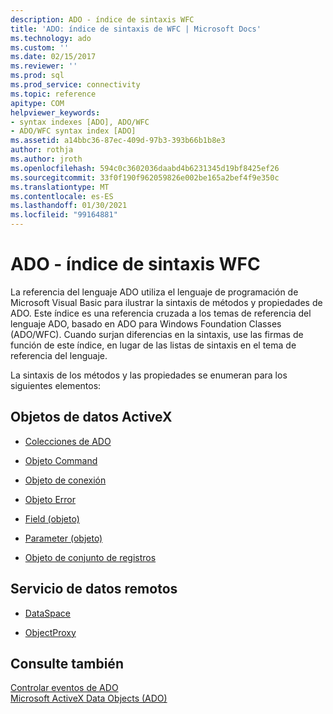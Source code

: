 ```yaml
---
description: ADO - índice de sintaxis WFC
title: 'ADO: índice de sintaxis de WFC | Microsoft Docs'
ms.technology: ado
ms.custom: ''
ms.date: 02/15/2017
ms.reviewer: ''
ms.prod: sql
ms.prod_service: connectivity
ms.topic: reference
apitype: COM
helpviewer_keywords:
- syntax indexes [ADO], ADO/WFC
- ADO/WFC syntax index [ADO]
ms.assetid: a14bbc36-87ec-409d-97b3-393b66b1b8e3
author: rothja
ms.author: jroth
ms.openlocfilehash: 594c0c3602036daabd4b6231345d19bf8425ef26
ms.sourcegitcommit: 33f0f190f962059826e002be165a2bef4f9e350c
ms.translationtype: MT
ms.contentlocale: es-ES
ms.lasthandoff: 01/30/2021
ms.locfileid: "99164881"
---
```

# <a name="ado---wfc-syntax-index"></a>ADO - índice de sintaxis WFC
La referencia del lenguaje ADO utiliza el lenguaje de programación de Microsoft Visual Basic para ilustrar la sintaxis de métodos y propiedades de ADO. Este índice es una referencia cruzada a los temas de referencia del lenguaje ADO, basado en ADO para Windows Foundation Classes (ADO/WFC). Cuando surjan diferencias en la sintaxis, use las firmas de función de este índice, en lugar de las listas de sintaxis en el tema de referencia del lenguaje.  
  
 La sintaxis de los métodos y las propiedades se enumeran para los siguientes elementos:  
  
## <a name="activex-data-objects"></a>Objetos de datos ActiveX  
  
-   [Colecciones de ADO](./collections-ado-wfc-syntax.md)  
  
-   [Objeto Command](./command-ado-wfc-syntax.md)  
  
-   [Objeto de conexión](./connection-ado-wfc-syntax.md)  
  
-   [Objeto Error](./error-ado-wfc-syntax.md)  
  
-   [Field (objeto)](./field-ado-wfc-syntax.md)  
  
-   [Parameter (objeto)](./parameter-ado-wfc-syntax.md)  
  
-   [Objeto de conjunto de registros](./recordset-ado-wfc-syntax.md)  
  
## <a name="remote-data-service"></a>Servicio de datos remotos  
  
-   [DataSpace](./dataspace-ado-wfc-syntax.md)  
  
-   [ObjectProxy](./objectproxy-ado-wfc-syntax.md)  
  
## <a name="see-also"></a>Consulte también  
 [Controlar eventos de ADO](../../guide/data/handling-ado-events.md)   
 [Microsoft ActiveX Data Objects (ADO)](../../microsoft-activex-data-objects-ado.md)
